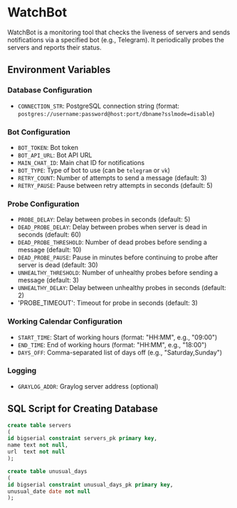 # WatchBot

WatchBot is a monitoring tool that checks the liveness of servers and sends notifications via a specified bot (e.g., Telegram). It periodically probes the servers and reports their status.

## Environment Variables

### Database Configuration
- `CONNECTION_STR`: PostgreSQL connection string (format: `postgres://username:password@host:port/dbname?sslmode=disable`)

### Bot Configuration
- `BOT_TOKEN`: Bot token
- `BOT_API_URL`: Bot API URL
- `MAIN_CHAT_ID`: Main chat ID for notifications
- `BOT_TYPE`: Type of bot to use (can be `telegram` or `vk`)
- `RETRY_COUNT`: Number of attempts to send a message (default: 3)
- `RETRY_PAUSE`: Pause between retry attempts in seconds (default: 5)

### Probe Configuration
- `PROBE_DELAY`: Delay between probes in seconds (default: 5)
- `DEAD_PROBE_DELAY`: Delay between probes when server is dead in seconds (default: 60)
- `DEAD_PROBE_THRESHOLD`: Number of dead probes before sending a message (default: 10)
- `DEAD_PROBE_PAUSE`: Pause in minutes before continuing to probe after server is dead (default: 30)
- `UNHEALTHY_THRESHOLD`: Number of unhealthy probes before sending a message (default: 3)
- `UNHEALTHY_DELAY`: Delay between unhealthy probes in seconds (default: 2)
- 'PROBE_TIMEOUT': Timeout for probe in seconds (default: 3)

### Working Calendar Configuration
- `START_TIME`: Start of working hours (format: "HH:MM", e.g., "09:00")
- `END_TIME`: End of working hours (format: "HH:MM", e.g., "18:00")
- `DAYS_OFF`: Comma-separated list of days off (e.g., "Saturday,Sunday")

### Logging
- `GRAYLOG_ADDR`: Graylog server address (optional)



## SQL Script for Creating Database

```sql
create table servers
(
id bigserial constraint servers_pk primary key,
name text not null,
url  text not null
);

create table unusual_days
(
id bigserial constraint unusual_days_pk primary key,
unusual_date date not null
);

